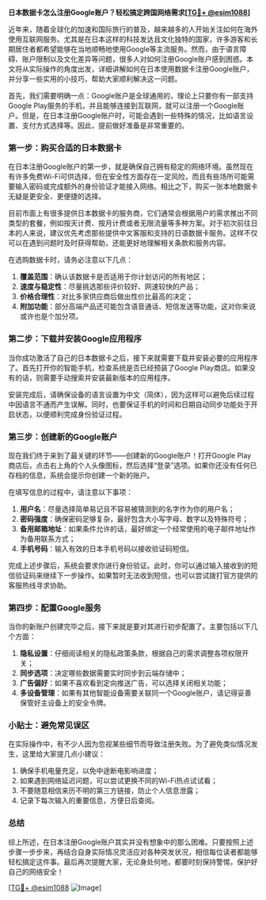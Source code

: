 **日本数据卡怎么注册Google账户？轻松搞定跨国网络需求[[TG💪+ @esim1088](https://t.me/s/esim1088)]**

近年来，随着全球化的加速和国际旅行的普及，越来越多的人开始关注如何在海外使用互联网服务。尤其是在日本这样的科技发达且文化独特的国家，许多游客和长期居住者都希望能够在当地顺畅地使用Google等主流服务。然而，由于语言障碍、账户限制以及文化差异等问题，很多人对如何注册Google账户感到困惑。本文将从实际操作的角度出发，详细讲解如何在日本使用数据卡注册Google账户，并分享一些实用的小技巧，帮助大家顺利解决这一问题。

首先，我们需要明确一点：Google账户是全球通用的，理论上只要你有一部支持Google Play服务的手机，并且能够连接到互联网，就可以注册一个Google账户。但是，在日本注册Google账户时，可能会遇到一些特殊的情况，比如语言设置、支付方式选择等。因此，提前做好准备是非常重要的。

### 第一步：购买合适的日本数据卡

在日本注册Google账户的第一步，就是确保自己拥有稳定的网络环境。虽然现在有许多免费Wi-Fi可供选择，但在安全性方面存在一定风险，而且有些场所可能需要输入密码或完成额外的身份验证才能接入网络。相比之下，购买一张本地数据卡无疑是更安全、更便捷的选择。

目前市面上有很多提供日本数据卡的服务商，它们通常会根据用户的需求推出不同类型的套餐，例如按天计费、按月计费或者无限流量等多种方案。对于初次前往日本的人来说，建议优先考虑那些提供中文客服和支持的日语数据卡服务。这样不仅可以在遇到问题时及时获得帮助，还能更好地理解相关条款和服务内容。

在选购数据卡时，请务必注意以下几点：
1. **覆盖范围**：确认该数据卡是否适用于你计划访问的所有地区；
2. **速度与稳定性**：尽量挑选那些评价较好、网速较快的产品；
3. **价格合理性**：对比多家供应商后做出性价比最高的决定；
4. **附加功能**：部分高端产品还可能包含语音通话、短信发送等功能，这对你来说或许也是个加分项。

### 第二步：下载并安装Google应用程序

当你成功激活了自己的日本数据卡之后，接下来就需要下载并安装必要的应用程序了。首先打开你的智能手机，检查系统是否已经预装了Google Play商店。如果没有的话，则需要手动搜索并安装最新版本的应用程序。

安装完成后，请确保设备的语言设置为中文（简体），因为这样可以避免后续过程中因语言不通而产生误解。同时，也要保证手机的时间和日期自动同步功能处于开启状态，以便顺利完成身份验证过程。

### 第三步：创建新的Google账户

现在我们终于来到了最关键的环节——创建新的Google账户！打开Google Play商店后，点击右上角的个人头像图标，然后选择“登录”选项。如果你还没有任何已存档的信息，系统会提示你创建一个新的账户。

在填写信息的过程中，请注意以下事项：
1. **用户名**：尽量选择简单易记且不容易被猜测到的名字作为你的用户名；
2. **密码强度**：确保密码足够复杂，最好包含大小写字母、数字以及特殊符号；
3. **备用邮箱地址**：如果条件允许的话，最好绑定一个经常使用的电子邮件地址作为备用联系方式；
4. **手机号码**：输入有效的日本手机号码以接收验证码短信。

完成上述步骤后，系统会要求你进行身份验证。此时，你可以通过输入接收到的短信验证码来继续下一步操作。如果暂时无法收到短信，也可以尝试拨打官方提供的客服热线寻求协助。

### 第四步：配置Google服务

当你的新账户创建完毕之后，接下来就是要对其进行初步配置了。主要包括以下几个方面：

1. **隐私设置**：仔细阅读相关的隐私政策条款，根据自己的需求调整各项权限开关；
2. **同步选项**：决定哪些数据需要实时同步到云端存储中；
3. **广告偏好**：如果不喜欢看到定向推送广告，可以选择关闭相关功能；
4. **多设备管理**：如果有其他智能设备需要关联同一个Google账户，请记得妥善保管好主设备上的安全令牌。

### 小贴士：避免常见误区

在实际操作中，有不少人因为忽视某些细节而导致注册失败。为了避免类似情况发生，这里给大家提几点小建议：

1. 确保手机电量充足，以免中途断电影响进度；
2. 如果遇到网络延迟问题，可以尝试更换不同的Wi-Fi热点试试看；
3. 不要随意相信来历不明的第三方链接，防止个人信息泄露；
4. 记录下每次输入的重要信息，方便日后查阅。

### 总结

综上所述，在日本注册Google账户其实并没有想象中的那么困难。只要按照上述步骤一步步来，再结合自身实际情况灵活应对各种突发状况，相信每位读者都能够轻松搞定这件事。最后再次提醒大家，无论身处何地，都要时刻保持警惕，保护好自己的网络安全！

[[TG💪+ @esim1088](https://t.me/s/esim1088) ![Image](https://i.postimg.cc/4NQfJmqS/Snipaste-2025-05-13-00-14-12.png)]